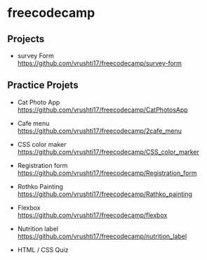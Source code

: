 # freecodecamp
## Projects

+ survey Form <br>https://github.com/vrushti17/freecodecamp/survey-form



## Practice Projets
+ Cat Photo App<br>https://github.com/vrushti17/freecodecamp/CatPhotosApp
* Cafe menu<br>https://github.com/vrushti17/freecodecamp/2cafe_menu
- CSS color maker<br>https://github.com/vrushti17/freecodecamp/CSS_color_marker
* Registration form<br>https://github.com/vrushti17/freecodecamp/Registration_form
- Rothko Painting<br>https://github.com/vrushti17/freecodecamp/Rathko_painting
* Flexbox <br>https://github.com/vrushti17/freecodecamp/flexbox
+ Nutrition label<br>https://github.com/vrushti17/freecodecamp/nutrition_label
* HTML / CSS Quiz<br>
